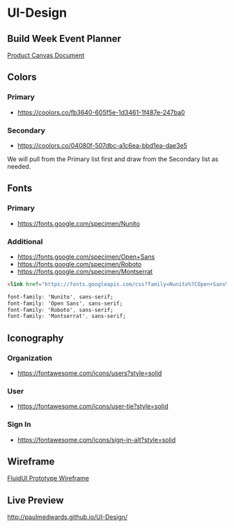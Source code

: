 # UI-Design

## Build Week Event Planner

[Product Canvas Document](https://docs.google.com/document/d/1XOAJSbln8778_ohD0fyYzZ4neBCNDPpxDaThfdqqJi0/edit?usp=sharing)

## Colors

### Primary

- https://coolors.co/fb3640-605f5e-1d3461-1f487e-247ba0

### Secondary

- https://coolors.co/04080f-507dbc-a1c6ea-bbd1ea-dae3e5

We will pull from the Primary list first and draw from the Secondary list as needed.

## Fonts

### Primary

- https://fonts.google.com/specimen/Nunito

### Additional

- https://fonts.google.com/specimen/Open+Sans
- https://fonts.google.com/specimen/Roboto
- https://fonts.google.com/specimen/Montserrat

```html
<link href="https://fonts.googleapis.com/css?family=Nunito%7COpen+Sans%7CRoboto%7CMontserrat&display=swap" rel="stylesheet">
```

```css
font-family: 'Nunito', sans-serif;
font-family: 'Open Sans', sans-serif;
font-family: 'Roboto', sans-serif;
font-family: 'Montserrat', sans-serif;
```

## Iconography

### Organization

- https://fontawesome.com/icons/users?style=solid

### User

- https://fontawesome.com/icons/user-tie?style=solid

### Sign In

- https://fontawesome.com/icons/sign-in-alt?style=solid

## Wireframe

[FluidUI Prototype Wireframe](https://www.fluidui.com/editor/live/preview/cF9Xc1Q5b2FDU2NNYWMxdXJxbU9URW53SFRMNHg0TWJNaw==)

## Live Preview

http://paulmedwards.github.io/UI-Design/

